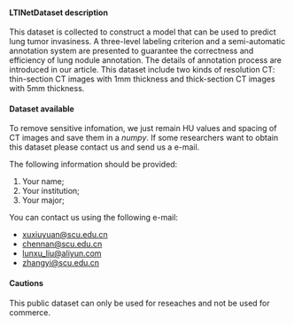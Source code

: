 #### LTINetDataset description
This dataset is collected to construct a model that can be used to predict lung tumor invasiness. A three-level labeling criterion and a semi-automatic annotation system are presented to guarantee the correctness and efficiency of lung nodule annotation. The details of annotation process are introduced in our article. This dataset include two kinds of resolution CT: thin-section CT images with 1mm thickness and thick-section CT images with 5mm thickness.


#### Dataset available
To remove sensitive infomation, we just remain HU values and spacing of CT images
and save them in a *numpy*. If some researchers want to obtain this dataset please
contact us and send us a e-mail.

The following information should be provided:
1. Your name;
2. Your institution;
3. Your major;

You can contact us using the following e-mail:
- xuxiuyuan@scu.edu.cn
- chennan@scu.edu.cn
- lunxu_liu@aliyun.com
- zhangyi@scu.edu.cn

#### Cautions
This public dataset can only be used for reseaches and not be used for commerce.
